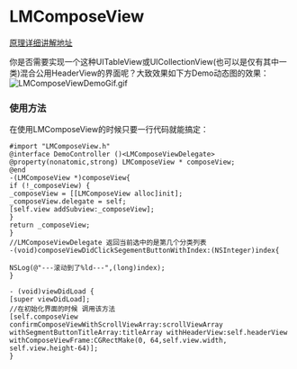 # LMComposeView

[原理详细讲解地址](https://www.jianshu.com/p/02e361fcb1ca)

你是否需要实现一个这种UITableView或UICollectionView(也可以是仅有其中一类)混合公用HeaderView的界面呢？大致效果如下方Demo动态图的效果：
![LMComposeViewDemoGif.gif](https://upload-images.jianshu.io/upload_images/1197929-a072197639798faa.gif?imageMogr2/auto-orient/strip)


### 使用方法 
在使用LMComposeView的时候只要一行代码就能搞定：
```
#import "LMComposeView.h"
@interface DemoController ()<LMComposeViewDelegate>
@property(nonatomic,strong) LMComposeView * composeView;
@end
-(LMComposeView *)composeView{
if (!_composeView) {
_composeView = [[LMComposeView alloc]init];
_composeView.delegate = self;
[self.view addSubview:_composeView];
}
return _composeView;
}
//LMComposeViewDelegate 返回当前选中的是第几个分类列表
-(void)composeViewDidClickSegementButtonWithIndex:(NSInteger)index{

NSLog(@"---滚动到了%ld---",(long)index);
}

- (void)viewDidLoad {
[super viewDidLoad];
//在初始化界面的时候 调用该方法
[self.composeView confirmComposeViewWithScrollViewArray:scrollViewArray withSegmentButtonTitleArray:titleArray withHeaderView:self.headerView withComposeViewFrame:CGRectMake(0, 64,self.view.width, self.view.height-64)];
}
```
